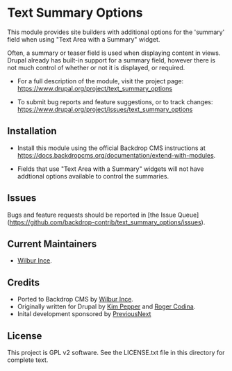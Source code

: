 Text Summary Options
======================

This module provides site builders with additional options for the 'summary'
field when using "Text Area with a Summary" widget.

Often, a summary or teaser field is used when displaying content in views.
Drupal already has built-in support for a summary field, however there is not
much control of whether or not it is displayed, or required.

 * For a full description of the module, visit the project page:
   https://www.drupal.org/project/text_summary_options

 * To submit bug reports and feature suggestions, or to track changes:
   https://www.drupal.org/project/issues/text_summary_options

Installation 
------------

- Install this module using the official Backdrop CMS instructions at
  https://docs.backdropcms.org/documentation/extend-with-modules.

- Fields that use "Text Area with a Summary" widgets will not have addtional
  options available to control the summaries. 

Issues 
------

Bugs and feature requests should be reported in [the Issue Queue]
(https://github.com/backdrop-contrib/text_summary_options/issues).

Current Maintainers 
-------------------

- [Wilbur Ince](https://github.com/wylbur).

Credits 
-------

- Ported to Backdrop CMS by [Wilbur Ince](https://github.com/wylbur).
- Originally written for Drupal by [Kim Pepper](https://www.drupal.org/u/kimpepper)
  and [Roger Codina](https://www.drupal.org/u/rcodina).
- Inital development sponsored by [PreviousNext](https://www.drupal.org/previousnext)

License 
-------

This project is GPL v2 software.
See the LICENSE.txt file in this directory for complete text.

<!-- If your project includes other libraries that are licensed in a way that is
compatible with GPL v2, you can list that here too, for example: `Foo library is
licensed under the MIT license.` -->

